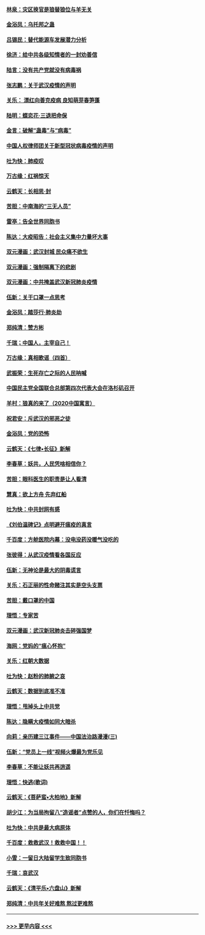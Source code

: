 #### [林泉：灾区换官是狼替狼位与羊无关](../pages/nsc993/n11870896.md?t=02151731) 
#### [金浴凤：乌托邦之蛊](../pages/nsc993/n11870879.md?t=02151731) 
#### [吕锡民：替代能源车发展潜力分析](../pages/nsc993/n11870656.md?t=02151731) 
#### [徐济：给中共各级知情者的一封劝善信](../pages/nsc993/n11868561.md?t=02151731) 
#### [陆言：没有共产党就没有病毒祸](../pages/nsc993/n11868232.md?t=02151731) 
#### [张志鹏：关于武汉疫情的声明](../pages/nsc993/n11867182.md?t=02151731) 
#### [关乐： 漂红向善克疫病 良知萌芽春笋蓬](../pages/nsc993/n11865710.md?t=02151731) 
#### [陆明：蝶恋花‧三退把命保](../pages/nsc993/n11865673.md?t=02151731) 
#### [金言：破解“蛊毒”与“病毒”](../pages/nsc993/n11864103.md?t=02151731) 
#### [中国人权律师团关于新型冠状病毒疫情的声明](../pages/nsc993/n11864249.md?t=02151731) 
#### [吐为快：肺疫叹](../pages/nsc993/n11864027.md?t=02151731) 
#### [万古缘：红祸惊天](../pages/nsc993/n11864079.md?t=02151731) 
#### [云鹤天：长相思‧封](../pages/nsc993/n11864006.md?t=02151731) 
#### [苦胆：中南海的“三无人员”](../pages/nsc993/n11862997.md?t=02151731) 
#### [雷亭：告全世界同胞书](../pages/nsc993/n11862572.md?t=02151731) 
#### [陈达：大疫昭告：社会主义集中力量坏大事](../pages/nsc993/n11859419.md?t=02151731) 
#### [双元漫画：武汉封城 民众痛不欲生](../pages/nsc993/n11859287.md?t=02151731) 
#### [双元漫画：强制隔离下的悲剧](../pages/nsc993/n11859244.md?t=02151731) 
#### [双元漫画：中共掩盖武汉新冠肺炎疫情](../pages/nsc993/n11858249.md?t=02151731) 
#### [伍新：关于口罩一点思考](../pages/nsc993/n11859195.md?t=02151731) 
#### [金浴凤：踏莎行‧肺炎劫](../pages/nsc993/n11858227.md?t=02151731) 
#### [郑纯清：赞方彬](../pages/nsc993/n11856803.md?t=02151731) 
#### [千瑞；中国人，主宰自己！](../pages/nsc993/n11856793.md?t=02151731) 
#### [万古缘：真相歌谣（四首）](../pages/nsc993/n11856263.md?t=02151731) 
#### [武振荣：生死存亡之际的人民呐喊](../pages/nsc993/n11856256.md?t=02151731) 
#### [中国民主党全国联合总部第四次代表大会在洛杉矶召开](../pages/nsc993/n11856344.md?t=02151731) 
#### [羊村：狼真的来了（2020中国寓言）](../pages/nsc993/n11856229.md?t=02151731) 
#### [祝君安：斥武汉的邪恶之徒](../pages/nsc993/n11855861.md?t=02151731) 
#### [金浴凤：党的恐怖](../pages/nsc993/n11855849.md?t=02151731) 
#### [云鹤天：《七律▪长征》新解](../pages/nsc993/n11855479.md?t=02151731) 
#### [李春草：妖共，人民凭啥相信你？](../pages/nsc993/n11855196.md?t=02151731) 
#### [苦胆：眼科医生的职责是让人看清](../pages/nsc993/n11853840.md?t=02151731) 
#### [慧真：欲上方舟 先弃红船](../pages/nsc993/n11853483.md?t=02151731) 
#### [吐为快：中共封网有感](../pages/nsc993/n11852575.md?t=02151731) 
#### [《刘伯温碑记》点明避开瘟疫的真言](../pages/nsc993/n11852128.md?t=02151731) 
#### [千百度：方舱医院内幕：没电没药没暖气没吃的](../pages/nsc993/n11850211.md?t=02151731) 
#### [张彼得：从武汉疫情看各国反应](../pages/nsc993/n11850102.md?t=02151731) 
#### [伍新：无神论是最大的阴毒谎言](../pages/nsc993/n11846129.md?t=02151731) 
#### [关乐：石正丽的性命赌注其实是空头支票](../pages/nsc993/n11846109.md?t=02151731) 
#### [苦胆：戴口罩的中国](../pages/nsc993/n11845576.md?t=02151731) 
#### [理悟：专家苦](../pages/nsc993/n11845564.md?t=02151731) 
#### [双元漫画：武汉新冠肺炎击碎强国梦](../pages/nsc993/n11843320.md?t=02151731) 
#### [海网：党妈的“瘟心怀抱”](../pages/nsc993/n11840740.md?t=02151731) 
#### [关乐：红朝大数据](../pages/nsc993/n11840675.md?t=02151731) 
#### [吐为快：赵粉的肺腑之哀](../pages/nsc993/n11840618.md?t=02151731) 
#### [云鹤天：数据到底准不准](../pages/nsc993/n11840325.md?t=02151731) 
#### [理悟：甩掉头上中共党](../pages/nsc993/n11838826.md?t=02151731) 
#### [陈达：隐瞒大疫情如同大暗杀](../pages/nsc993/n11838771.md?t=02151731) 
#### [向莉：亲历建三江事件——中国法治路漫漫(三)](../pages/nsc993/n11831825.md?t=02151731) 
#### [伍新：“党员上一线”视频火爆最为党乐见](../pages/nsc993/n11838200.md?t=02151731) 
#### [李春草：不能让妖共再逍遥](../pages/nsc993/n11838102.md?t=02151731) 
#### [理悟：快逃(歌词)](../pages/nsc993/n11838083.md?t=02151731) 
#### [云鹤天：《菩萨蛮▪大柏地》新解](../pages/nsc993/n11838059.md?t=02151731) 
#### [胡少江：为当局拘留八“造谣者”点赞的人，你们在忏悔吗？](../pages/nsc993/n11836801.md?t=02151731) 
#### [吐为快：中共是最大病原体](../pages/nsc993/n11836748.md?t=02151731) 
#### [千百度：救救武汉！救救中国！！](../pages/nsc993/n11836145.md?t=02151731) 
#### [小雪：一留日大陆留学生致同胞书](../pages/nsc993/n11834624.md?t=02151731) 
#### [千瑞：哀武汉](../pages/nsc993/n11833647.md?t=02151731) 
#### [云鹤天：《清平乐▪六盘山》新解](../pages/nsc993/n11833611.md?t=02151731) 
#### [郑纯清：中共年关好难熬 熬过更难熬](../pages/nsc993/n11833489.md?t=02151731) 

----
#### [ >>> 更早内容 <<< ](../indexes/nsc993-earlier.md)
